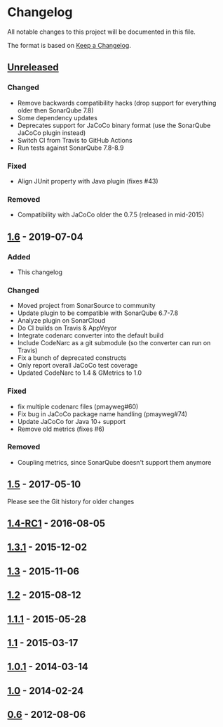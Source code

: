 # Changelog
All notable changes to this project will be documented in this file.

The format is based on [Keep a Changelog](https://keepachangelog.com/en/1.0.0/).

## [Unreleased]

### Changed
- Remove backwards compatibility hacks (drop support for everything older then
  SonarQube 7.8)
- Some dependency updates
- Deprecates support for JaCoCo binary format (use the SonarQube JaCoCo plugin
  instead)
- Switch CI from Travis to GitHub Actions
- Run tests against SonarQube 7.8-8.9

### Fixed
- Align JUnit property with Java plugin (fixes #43)

### Removed
- Compatibility with JaCoCo older the 0.7.5 (released in mid-2015)

## [1.6] - 2019-07-04

### Added
- This changelog

### Changed
- Moved project from SonarSource to community
- Update plugin to be compatible with SonarQube 6.7-7.8
- Analyze plugin on SonarCloud
- Do CI builds on Travis & AppVeyor
- Integrate codenarc converter into the default build
- Include CodeNarc as a git submodule (so the converter can run on Travis)
- Fix a bunch of deprecated constructs
- Only report overall JaCoCo test coverage
- Updated CodeNarc to 1.4 & GMetrics to 1.0

### Fixed
- fix multiple codenarc files (pmayweg#60)
- Fix bug in JaCoCo package name handling (pmayweg#74)
- Update JaCoCo for Java 10+ support
- Remove old metrics (fixes #6)

### Removed
- Coupling metrics, since SonarQube doesn't support them anymore

## [1.5] - 2017-05-10

Please see the Git history for older changes

## [1.4-RC1] - 2016-08-05

## [1.3.1] - 2015-12-02

## [1.3] - 2015-11-06

## [1.2] - 2015-08-12

## [1.1.1] - 2015-05-28

## [1.1] - 2015-03-17

## [1.0.1] - 2014-03-14

## [1.0] - 2014-02-24

## [0.6] - 2012-08-06

[Unreleased]: https://github.com/Inform-Software/sonar-groovy/compare/1.6...HEAD
[1.6]: https://github.com/Inform-Software/sonar-groovy/compare/1.5...1.6
[1.5]: https://github.com/Inform-Software/sonar-groovy/compare/1.4-RC1...1.5
[1.4-RC1]: https://github.com/Inform-Software/sonar-groovy/compare/1.3.1...1.4-RC1
[1.3.1]: https://github.com/Inform-Software/sonar-groovy/compare/1.3...1.3.1
[1.3]: https://github.com/Inform-Software/sonar-groovy/compare/1.2...1.3
[1.2]: https://github.com/Inform-Software/sonar-groovy/compare/1.1.1...1.2
[1.1.1]: https://github.com/Inform-Software/sonar-groovy/compare/1.1...1.1.1
[1.1]: https://github.com/Inform-Software/sonar-groovy/compare/1.0.1...1.1
[1.0.1]: https://github.com/Inform-Software/sonar-groovy/compare/1.0...1.0.1
[1.0]: https://github.com/Inform-Software/sonar-groovy/compare/0.6...1.0
[0.6]: https://github.com/Inform-Software/sonar-groovy/releases/tag/0.6

